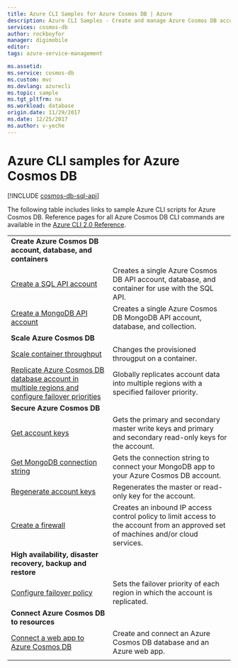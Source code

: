 ```yaml
---
title: Azure CLI Samples for Azure Cosmos DB | Azure
description: Azure CLI Samples - Create and manage Azure Cosmos DB accounts, databases, containers, regions, and firewalls. 
services: cosmos-db
author: rockboyfor
manager: digimobile
editor: 
tags: azure-service-management

ms.assetid:
ms.service: cosmos-db
ms.custom: mvc
ms.devlang: azurecli
ms.topic: sample
ms.tgt_pltfrm: na
ms.workload: database
origin.date: 11/29/2017
ms.date: 12/25/2017
ms.author: v-yeche
---
```


# Azure CLI samples for Azure Cosmos DB

[!INCLUDE [cosmos-db-sql-api](../../includes/cosmos-db-sql-api.md)] 

The following table includes links to sample Azure CLI scripts for Azure Cosmos DB. Reference pages for all Azure Cosmos DB CLI commands are available in the [Azure CLI 2.0 Reference](https://docs.azure.cn/zh-cn/cli/cosmosdb?view=azure-cli-latest).

| |  |
|---|---|
|**Create Azure Cosmos DB account, database, and containers**||
|[Create a SQL API account](scripts/create-database-account-collections-cli.md)| Creates a single Azure Cosmos DB API account, database, and container for use with the SQL API. |
| [Create a MongoDB API account](scripts/create-mongodb-database-account-cli.md) | Creates a single Azure Cosmos DB MongoDB API account, database, and collection. |
|**Scale Azure Cosmos DB**||
| [Scale container throughput](scripts/scale-collection-throughput-cli.md) | Changes the provisioned througput on a container.|
|[Replicate Azure Cosmos DB database account in multiple regions and configure failover priorities](scripts/scale-multiregion-cli.md)|Globally replicates account data into multiple regions with a specified failover priority.|
|**Secure Azure Cosmos DB**||
| [Get account keys](scripts/secure-get-account-key-cli.md) | Gets the primary and secondary master write keys and primary and secondary read-only keys for the account.|
| [Get MongoDB connection string](scripts/secure-mongo-connection-string-cli.md) | Gets the connection string to connect your MongoDB app to your Azure Cosmos DB account.|
|[Regenerate account keys](scripts/secure-regenerate-key-cli.md)|Regenerates the master or read-only key for the account.|
|[Create a firewall](scripts/create-firewall-cli.md)| Creates an inbound IP access control policy to limit access to the account from an approved set of machines and/or cloud services.|
|**High availability, disaster recovery, backup and restore**||
|[Configure failover policy](scripts/ha-failover-policy-cli.md)|Sets the failover priority of each region in which the account is replicated.|
|**Connect Azure Cosmos DB to resources**||
|[Connect a web app to Azure Cosmos DB](../app-service/scripts/app-service-cli-app-service-documentdb.md)|Create and connect an Azure Cosmos DB database and an Azure web app.|
|||

<!--Not Available the parent file of includes file of cosmos-db-sql-api.md-->
<!--ms.date:12/25/2017-->
<!--Update_Description: update meta properties, wording update, update link -->
